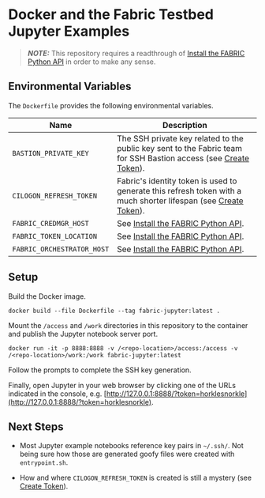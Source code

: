 # Docker and the Fabric Testbed Jupyter Examples

> **_NOTE:_** This repository requires a readthrough of [Install the FABRIC Python API](https://learn.fabric-testbed.net/knowledge-base/install-the-python-api/) in order to make any sense.

## Environmental Variables

The ``Dockerfile`` provides the following environmental variables.

| Name | Description |
| ---  | ---         |
| `BASTION_PRIVATE_KEY` | The SSH private key related to the public key sent to the Fabric team for SSH Bastion access (see [Create Token](https://portal.fabric-testbed.net/experiments)). |
| `CILOGON_REFRESH_TOKEN` | Fabric's identity token is used to generate this refresh token with a much shorter lifespan (see [Create Token](https://portal.fabric-testbed.net/experiments)). |
| `FABRIC_CREDMGR_HOST` | See [Install the FABRIC Python API](https://learn.fabric-testbed.net/knowledge-base/install-the-python-api/#configure-the-environment). |
| `FABRIC_TOKEN_LOCATION` | See [Install the FABRIC Python API](https://learn.fabric-testbed.net/knowledge-base/install-the-python-api/#configure-the-environment). |
| `FABRIC_ORCHESTRATOR_HOST` | See [Install the FABRIC Python API](https://learn.fabric-testbed.net/knowledge-base/install-the-python-api/#configure-the-environment). |

## Setup

Build the Docker image.

```shell
docker build --file Dockerfile --tag fabric-jupyter:latest .
```

Mount the `/access` and `/work` directories in this repository to the container and publish the Jupyter notebook server port.

```shell
docker run -it -p 8888:8888 -v /<repo-location>/access:/access -v /<repo-location>/work:/work fabric-jupyter:latest
```

Follow the prompts to complete the SSH key generation.

Finally, open Jupyter in your web browser by clicking one of the URLs indicated in the console, e.g. [http://127.0.0.1:8888/?token=horklesnorkle](http://127.0.0.1:8888/?token=horklesnorkle).

## Next Steps

* Most Jupyter example notebooks reference key pairs in `~/.ssh/`. Not being sure how those are generated goofy files were created with `entrypoint.sh`.

* How and where `CILOGON_REFRESH_TOKEN` is created is still a mystery (see [Create Token](https://portal.fabric-testbed.net/experiments)).